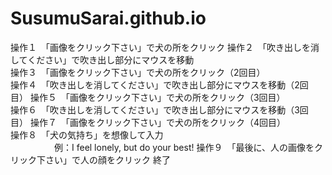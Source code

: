 # SusumuSarai.github.io
操作１　「画像をクリック下さい」で犬の所をクリック 
操作２　「吹き出しを消してください」で吹き出し部分にマウスを移動  
操作３　「画像をクリック下さい」で犬の所をクリック（2回目）  
操作４　「吹き出しを消してください」で吹き出し部分にマウスを移動（2回目） 
操作５　「画像をクリック下さい」で犬の所をクリック（3回目）  
操作６　「吹き出しを消してください」で吹き出し部分にマウスを移動（3回目） 
操作７　「画像をクリック下さい」で犬の所をクリック（4回目）  
操作８　「犬の気持ち」を想像して入力  
　　　　　例：I feel lonely, but do your best!
操作９　「最後に、人の画像をクリック下さい」で人の顔をクリック 
終了  
